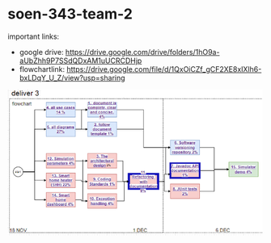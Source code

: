 # soen-343-team-2

important links:

* google drive:
https://drive.google.com/drive/folders/1hO9a-aUbZhh9P7SSdQDxAM1uUCRCDHjp
* flowchartlink:
https://drive.google.com/file/d/1QxOiCZf_gCF2XE8xIXlh6-bxLDqY_U_Z/view?usp=sharing




![GitHub Logo](/documentation/flowchart.png)
